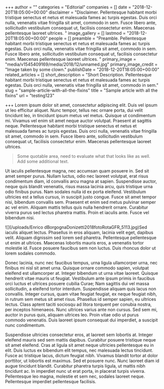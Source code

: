 +++
author = ""
categories = "Editorial"
companies = []
date = "2018-12-20T18:05:00+00:00"
disclaimer = "Disclaimer. Pellentesque habitant morbi tristique senectus et netus et malesuada fames ac turpis egestas. Duis orci nulla, venenatis vitae fringilla sit amet, commodo in sem. Fusce libero ante, sollicitudin vestibulum consequat ut, facilisis consectetur enim. Maecenas pellentesque laoreet ultrices.  "
image_gallery = []
lastmod = "2018-12-20T18:05:00+00:00"
people = []
preamble = "Preamble. Pellentesque habitant morbi tristique senectus et netus et malesuada fames ac turpis egestas. Duis orci nulla, venenatis vitae fringilla sit amet, commodo in sem. Fusce libero ante, sollicitudin vestibulum consequat ut, facilisis consectetur enim. Maecenas pellentesque laoreet ultrices.  "
primary_image = "media/v1545409169/media/2018/12/unnamed.jpg"
primary_image_credit = "Image taken by some clown."
publishDate = "2018-12-20T18:05:00+00:00"
related_articles = []
short_description = "Short Description. Pellentesque habitant morbi tristique senectus et netus et malesuada fames ac turpis egestas. Duis orci nulla, venenatis vitae fringilla sit amet, commodo in sem."
slug = "sample-article-with-all-the-fixins"
title = "Sample article with all the fixins"
url = "testing123"

+++
Lorem ipsum dolor sit amet, consectetur adipiscing elit. Duis vel ipsum ut leo efficitur aliquet. Nunc tempor, tellus nec ornare porta, dui velit tincidunt leo, in tincidunt ipsum metus vel metus. Quisque ut condimentum mi. Vivamus vel enim sit amet neque auctor volutpat. Praesent at sagittis neque. Pellentesque habitant morbi tristique senectus et netus et malesuada fames ac turpis egestas. Duis orci nulla, venenatis vitae fringilla sit amet, commodo in sem. Fusce libero ante, sollicitudin vestibulum consequat ut, facilisis consectetur enim. Maecenas pellentesque laoreet ultrices.

> Some quotable area, need to evaluate what that looks like as well. Add some additional text.

Ut iaculis pellentesque magna, nec accumsan quam posuere in. Sed sit amet semper purus. Nullam luctus, odio nec laoreet volutpat, erat risus condimentum diam, id convallis arcu magna at sapien. Suspendisse auctor, neque quis blandit venenatis, risus massa lacinia arcu, quis tristique urna odio finibus purus. Nam sodales nulla id ex porta eleifend. Vestibulum ultricies est a tellus cursus, in suscipit justo congue. Fusce sit amet tempor nisi, bibendum convallis sem. Praesent et enim sed metus pulvinar semper ac vel enim. Aliquam mattis tellus quis nulla hendrerit ornare. Curabitur viverra purus sed lectus pharetra mattis. Proin et iaculis ante. Fusce vel bibendum nisi.

![](/uploads/Enrico dBorgognaDonizetti2018fotoRotaGFR_5113.jpg)Sed iaculis aliquet lectus. Phasellus in eros aliquam, lacinia velit eget, dapibus velit. Aliquam dignissim sed lorem sed pharetra. Pellentesque pellentesque ut enim at ultrices. Maecenas lobortis mauris eros, a venenatis tortor molestie id. Fusce posuere faucibus sem non luctus. Duis rhoncus dolor ut lorem sodales commodo.

Donec lacinia, nunc nec faucibus tempus, urna ligula ullamcorper urna, nec finibus mi nisl sit amet urna. Quisque ornare commodo sapien, volutpat eleifend est ullamcorper at. Integer bibendum ut urna vitae laoreet. Quisque hendrerit vitae mauris ut feugiat. Vestibulum ante ipsum primis in faucibus orci luctus et ultrices posuere cubilia Curae; Nam sagittis dui vel massa sollicitudin, a eleifend tortor interdum. Suspendisse aliquam quis lacus non convallis. Integer cursus, quam vitae feugiat feugiat, ex neque feugiat nibh, in rutrum sem metus sit amet risus. Phasellus id semper sapien, eu ultrices lectus. Class aptent taciti sociosqu ad litora torquent per conubia nostra, per inceptos himenaeos. Nunc ultrices varius ante non cursus. Sed sem mi, auctor in purus quis, aliquam ultrices leo. Proin vitae odio ut purus commodo venenatis. Duis laoreet ipsum consequat dui imperdiet, a suscipit nunc condimentum.

Suspendisse ultricies consectetur eros, at laoreet sem lobortis at. Integer eleifend mauris sed sem mattis dapibus. Curabitur posuere tristique neque sit amet eleifend. Cras at ligula sit amet neque ultricies pellentesque eu in elit. Duis luctus ex bibendum elit tempus, nec malesuada lectus tincidunt. Fusce ac tristique lacus, dictum feugiat nibh. Vivamus blandit tortor at dolor porttitor, ut lobortis est maximus. Sed et posuere nunc. Nunc laoreet diam id augue tincidunt blandit. Curabitur pharetra turpis ligula, ut mattis nibh tincidunt ac. In imperdiet nunc ut erat porta, in placerat turpis viverra. Pellentesque leo magna, molestie et sem nec, sodales laoreet neque. Pellentesque imperdiet pellentesque facilisis.